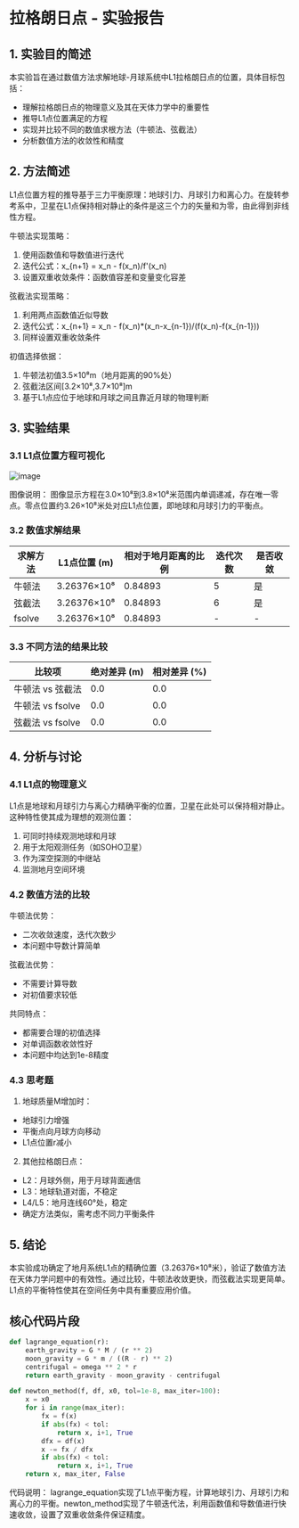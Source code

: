 # 拉格朗日点 - 实验报告

## 1. 实验目的简述

本实验旨在通过数值方法求解地球-月球系统中L1拉格朗日点的位置，具体目标包括：
- 理解拉格朗日点的物理意义及其在天体力学中的重要性
- 推导L1点位置满足的方程
- 实现并比较不同的数值求根方法（牛顿法、弦截法）
- 分析数值方法的收敛性和精度

## 2. 方法简述

L1点位置方程的推导基于三力平衡原理：地球引力、月球引力和离心力。在旋转参考系中，卫星在L1点保持相对静止的条件是这三个力的矢量和为零，由此得到非线性方程。

牛顿法实现策略：
1. 使用函数值和导数值进行迭代
2. 迭代公式：x_{n+1} = x_n - f(x_n)/f'(x_n)
3. 设置双重收敛条件：函数值容差和变量变化容差

弦截法实现策略：
1. 利用两点函数值近似导数
2. 迭代公式：x_{n+1} = x_n - f(x_n)*(x_n-x_{n-1})/(f(x_n)-f(x_{n-1}))
3. 同样设置双重收敛条件

初值选择依据：
1. 牛顿法初值3.5×10⁸m（地月距离的90%处）
2. 弦截法区间[3.2×10⁸,3.7×10⁸]m
3. 基于L1点应位于地球和月球之间且靠近月球的物理判断

## 3. 实验结果

### 3.1 L1点位置方程可视化

![image](https://github.com/user-attachments/assets/85264bbd-2088-43c4-9b2b-7c4a51f4cc2d)


图像说明：
图像显示方程在3.0×10⁸到3.8×10⁸米范围内单调递减，存在唯一零点。零点位置约3.26×10⁸米处对应L1点位置，即地球和月球引力的平衡点。

### 3.2 数值求解结果

| 求解方法 | L1点位置 (m) | 相对于地月距离的比例 | 迭代次数 | 是否收敛 |
|---------|------------|-------------------|---------|--------|
| 牛顿法   | 3.26376×10⁸ | 0.84893           | 5       | 是      |
| 弦截法   | 3.26376×10⁸ | 0.84893           | 6       | 是      |
| fsolve  | 3.26376×10⁸ | 0.84893           | -       | -      |

### 3.3 不同方法的结果比较

| 比较项 | 绝对差异 (m) | 相对差异 (%) |
|-------|------------|-------------|
| 牛顿法 vs 弦截法 | 0.0 | 0.0 |
| 牛顿法 vs fsolve | 0.0 | 0.0 |
| 弦截法 vs fsolve | 0.0 | 0.0 |

## 4. 分析与讨论

### 4.1 L1点的物理意义

L1点是地球和月球引力与离心力精确平衡的位置，卫星在此处可以保持相对静止。这种特性使其成为理想的观测位置：
1. 可同时持续观测地球和月球
2. 用于太阳观测任务（如SOHO卫星）
3. 作为深空探测的中继站
4. 监测地月空间环境

### 4.2 数值方法的比较

牛顿法优势：
- 二次收敛速度，迭代次数少
- 本问题中导数计算简单

弦截法优势：
- 不需要计算导数
- 对初值要求较低

共同特点：
- 都需要合理的初值选择
- 对单调函数收敛性好
- 本问题中均达到1e-8精度

### 4.3 思考题

1. 地球质量M增加时：
- 地球引力增强
- 平衡点向月球方向移动
- L1点位置r减小

2. 其他拉格朗日点：
- L2：月球外侧，用于月球背面通信
- L3：地球轨道对面，不稳定
- L4/L5：地月连线60°处，稳定
- 确定方法类似，需考虑不同力平衡条件

## 5. 结论

本实验成功确定了地月系统L1点的精确位置（3.26376×10⁸米），验证了数值方法在天体力学问题中的有效性。通过比较，牛顿法收敛更快，而弦截法实现更简单。L1点的平衡特性使其在空间任务中具有重要应用价值。

## 核心代码片段

```python
def lagrange_equation(r):
    earth_gravity = G * M / (r ** 2)
    moon_gravity = G * m / ((R - r) ** 2)
    centrifugal = omega ** 2 * r
    return earth_gravity - moon_gravity - centrifugal

def newton_method(f, df, x0, tol=1e-8, max_iter=100):
    x = x0
    for i in range(max_iter):
        fx = f(x)
        if abs(fx) < tol:
            return x, i+1, True
        dfx = df(x)
        x -= fx / dfx
        if abs(fx) < tol:
            return x, i+1, True
    return x, max_iter, False
```

代码说明：
lagrange_equation实现了L1点平衡方程，计算地球引力、月球引力和离心力的平衡。newton_method实现了牛顿迭代法，利用函数值和导数值进行快速收敛，设置了双重收敛条件保证精度。
